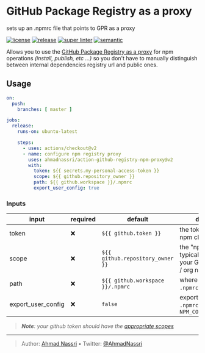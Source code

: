 # GitHub Package Registry as a proxy

sets up an .npmrc file that points to GPR as a proxy

[![license][license-img]][license-url]
[![release][release-img]][release-url]
[![super linter][super-linter-img]][super-linter-url]
[![semantic][semantic-img]][semantic-url]

Allows you to use the [GitHub Package Registry as a proxy](https://github.blog/2019-09-11-proxying-packages-with-github-package-registry-and-other-updates/) for npm operations *(install, publish, etc ...)* so you don't have to manually distinguish between internal dependencies registry url and public ones.

## Usage

``` yaml
on:
  push:
    branches: [ master ]

jobs:
  release:
    runs-on: ubuntu-latest

    steps:
      - uses: actions/checkout@v2
      - name: configure npm registry proxy
        uses: ahmadnassri/action-github-registry-npm-proxy@v2
        with:
          token: ${{ secrets.my-personal-access-token }}
          scope: ${{ github.repository_owner }}
          path: ${{ github.workspace }}/.npmrc
          export_user_config: true
```

### Inputs

| input                | required | default                          | description                                                             |
|----------------------|----------|----------------------------------|-------------------------------------------------------------------------|
| token                | ❌        | `${{ github.token }}`            | the token to use with npm cli                                           |
| scope                | ❌        | `${{ github.repository_owner }}` | the "npm scope", typically this will be your GitHub username / org name |
| path                 | ❌        | `${{ github.workspace }}/.npmrc` | where to store the `.npmrc` file                                        |
| export\_user\_config | ❌        | `false`                          | export the path to `.npmrc` as `NPM_CONFIG_USERCONFIG`                  |

> ***Note**: your github token should have the [appropriate scopes](https://docs.github.com/en/packages/guides/about-github-container-registry#about-scopes-and-permissions-for-github-container-registry)*

----
> Author: [Ahmad Nassri](https://www.ahmadnassri.com/) &bull;
> Twitter: [@AhmadNassri](https://twitter.com/AhmadNassri)

[license-url]: LICENSE
[license-img]: https://badgen.net/github/license/ahmadnassri/action-github-registry-npm-proxy

[release-url]: https://github.com/ahmadnassri/action-github-registry-npm-proxy/releases
[release-img]: https://badgen.net/github/release/ahmadnassri/action-github-registry-npm-proxy

[super-linter-url]: https://github.com/ahmadnassri/action-github-registry-npm-proxy/actions?query=workflow%3Asuper-linter
[super-linter-img]: https://github.com/ahmadnassri/action-github-registry-npm-proxy/workflows/super-linter/badge.svg

[semantic-url]: https://github.com/ahmadnassri/action-github-registry-npm-proxy/actions?query=workflow%3Arelease
[semantic-img]: https://badgen.net/badge/📦/semantically%20released/blue
